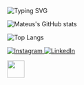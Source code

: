 
<p align="left">
  <img src="https://readme-typing-svg.herokuapp.com?font=Fira+Code&pause=500&color=66CCFF&width=435&lines=Ol%C3%A1,+meu+nome+%C3%A9+Mateus+Covre!;Seja+bem-vindo+ao+meu+GitHub!&fontSize=30" alt="Typing SVG" />
</p>


<!-- GITHUB STATS -->

![Mateus's GitHub stats](https://github-readme-stats.vercel.app/api?username=Mateus27232&theme=github_dark&show_icons=true)
<p align="left">
  <img src="https://github-readme-stats.vercel.app/api/top-langs/?username=Mateus27232&layout=compact&theme=github_dark" alt="Top Langs" />
</p>


<!-- REDES SOCIAIS -->

<p align="left">
  <a href="https://instagram.com/mateus.covre.23" target="_blank">
    <img src="https://img.shields.io/badge/Instagram-%23E4405F.svg?style=for-the-badge&logo=Instagram&logoColor=white" alt="Instagram"/>
  </a>
  <a href="https://www.linkedin.com/in/seu_usuario" target="_blank">
    <img src="https://img.shields.io/badge/LinkedIn-%230077B5.svg?style=for-the-badge&logo=linkedin&logoColor=white" alt="LinkedIn"/>
  </a>

</p>

<!-- LINGUAGENS DE PROGRAMAÇÃO -->

<img src="https://cdn.jsdelivr.net/gh/devicons/devicon/icons/python/python-original.svg" width="40" height="40"/>

